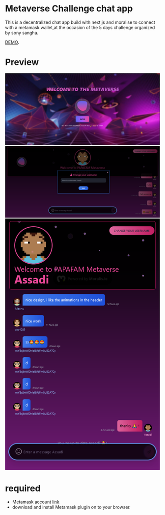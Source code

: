 # Metaverse Challenge chat app

This is a decentralized chat app build with next js and moralise to connect with a metamask wallet,at the occasion of the 5 days challenge organized by sony sangha.

 [DEMO](https://metaverse-challenge-three.vercel.app/).

 # Preview 

 <img src="./public/assets/preview/Capture.PNG">
 <img src="./public/assets/preview/Capture12.PNG">
  <img src="./public/assets/preview/Capture13.PNG">

  # required

  - Metamask account [link](https://metamask.io/)
  - download and install Metamask plugin on to your browser.
